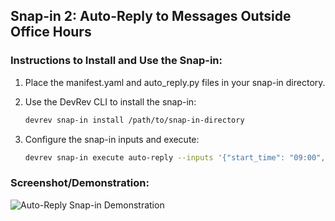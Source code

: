 ## Snap-in 2: Auto-Reply to Messages Outside Office Hours 

### Instructions to Install and Use the Snap-in:

1. Place the manifest.yaml and auto_reply.py files in your snap-in directory.
2. Use the DevRev CLI to install the snap-in:
   ```bash
   devrev snap-in install /path/to/snap-in-directory
   ```
   
3. Configure the snap-in inputs and execute:
   ```bash
   devrev snap-in execute auto-reply --inputs '{"start_time": "09:00", "end_time": "17:00", "auto_reply_message": "Our office is currently closed. We will get back to you during office hours."}'
   ```
   

### Screenshot/Demonstration: 

![Auto-Reply Snap-in Demonstration](https://your-screenshot-url.com)